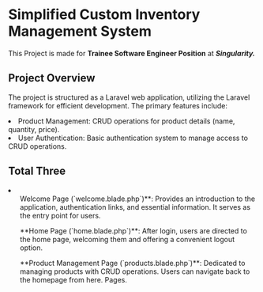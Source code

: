# Simplified Custom Inventory Management System

This Project is made for <b>Trainee Software Engineer Position</b> at <b><i>Singularity.</b></i>

## Project Overview

The project is structured as a Laravel web application, utilizing the Laravel framework for efficient development. The primary features include:

<li> Product Management: CRUD operations for product details (name, quantity, price).
<li> User Authentication: Basic authentication system to manage access to CRUD operations.

## Total Three
<li>
<ol>Welcome Page (`welcome.blade.php`)**: Provides an introduction to the application, authentication links, and essential information. It serves as the entry point for users.</ol>

<ol>**Home Page (`home.blade.php`)**: After login, users are directed to the home page, welcoming them and offering a convenient logout option.</ol>

<ol>**Product Management Page (`products.blade.php`)**: Dedicated to managing products with CRUD operations. Users can navigate back to the homepage from here.
 Pages.</ol>
</li>
